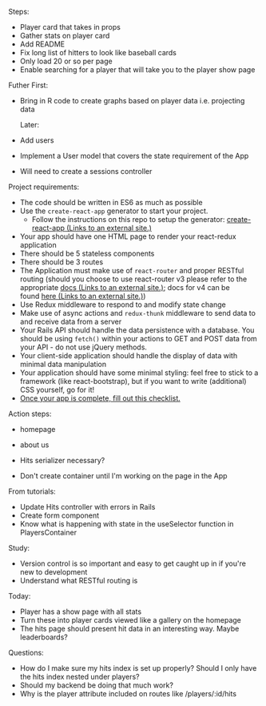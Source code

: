 Steps:
- Player card that takes in props
- Gather stats on player card
- Add README
- Fix long list of hitters to look like baseball cards
- Only load 20 or so per page
- Enable searching for a player that will take you to the player show page

Futher
  First:
- Bring in R code to create graphs based on player data i.e. projecting data

  Later:
- Add users
- Implement a User model that covers the state requirement of the App
- Will need to create a sessions controller



Project requirements:

- The code should be written in ES6 as much as possible
- Use the `create-react-app` generator to start your project.
    - Follow the instructions on this repo to setup the generator: [create-react-app (Links to an external site.)](https://github.com/facebookincubator/create-react-app)
- Your app should have one HTML page to render your react-redux application
- There should be 5 stateless components
- There should be 3 routes
- The Application must make use of `react-router` and proper RESTful routing (should you choose to use react-router v3 please refer to the appropriate [docs (Links to an external site.)](https://github.com/ReactTraining/react-router/tree/v3/docs); docs for v4 can be found [here (Links to an external site.)](https://reacttraining.com/react-router/web/guides/quick-start))
- Use Redux middleware to respond to and modify state change
- Make use of async actions and `redux-thunk` middleware to send data to and receive data from a server
- Your Rails API should handle the data persistence with a database. You should be using `fetch()` within your actions to GET and POST data from your API - do not use jQuery methods.
- Your client-side application should handle the display of data with minimal data manipulation
- Your application should have some minimal styling: feel free to stick to a framework (like react-bootstrap), but if you want to write (additional) CSS yourself, go for it!
- [Once your app is complete, fill out this checklist.](https://goo.gl/forms/ULtKsxuzWomvXuTk2)

Action steps:
-   homepage
-   about us
- Hits serializer necessary?

- Don't create container until I'm working on the page in the App

From tutorials:
- Update Hits controller with errors in Rails
- Create form component
- Know what is happening with state in the useSelector function in PlayersContainer

Study: 
- Version control is so important and easy to get caught up in if you're new to development
- Understand what RESTful routing is


Today:
- Player has a show page with all stats
- Turn these into player cards viewed like a gallery on the homepage
- The hits page should present hit data in an interesting way. Maybe leaderboards?

Questions:
- How do I make sure my hits index is set up properly? Should I only have the hits index nested under players?
- Should my backend be doing that much work?
- Why is the player attribute included on routes like /players/:id/hits

